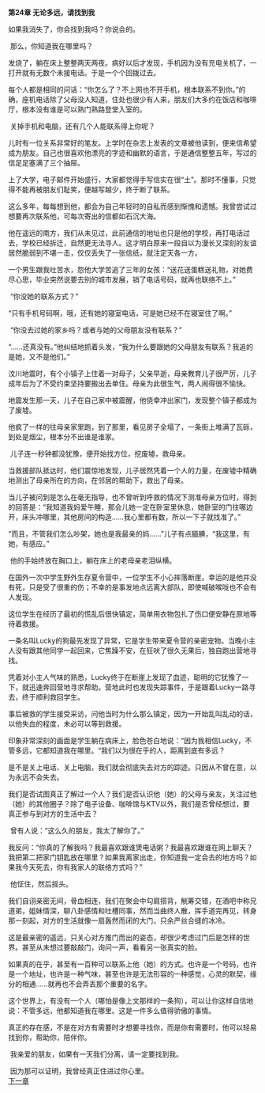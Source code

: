 **第24章 无论多远，请找到我**

  如果我消失了，你会找到我吗？你说会的。 

​    那么，你知道我在哪里吗？ 

​    发烧了，躺在床上整整两天两夜。病好以后才发现，手机因为没有充电关机了，一打开就有无数个未接电话。于是一个个回拨过去。 

​    每个人都是相同的问话：“你怎么了？不上网也不开手机，根本联系不到你。”的确，座机电话除了父母没人知道，住处也很少有人来，朋友们大多约在饭店和咖啡厅，根本没有谁是可以熟门熟路登堂入室的。 

​    关掉手机和电脑，还有几个人能联系得上你呢？ 

​    儿时有一位关系非常好的笔友。上学时在杂志上发表的文章被他读到，便来信希望成为朋友。自己也很喜欢他漂亮的字迹和幽默的语言，于是通信整整五年，写过的信足足塞满了三个抽屉。 

​    上了大学，电子邮件开始盛行，大家都觉得手写信实在很“土”。那时不懂事，只觉得不能再被朋友们耻笑，便越写越少，终于断了联系。 

​    这么多年，每每想到他，都会为自己年轻时的自私而感到惭愧和遗憾。我曾尝试过想要再次联系他，可每次寄出的信都如石沉大海。 

​    他在遥远的南方，我们从未见过，此前通信的地址也只是他的学校，再打电话过去，学校已经拆迁，自然更无法寻人。这才明白原来一段自以为漫长又深刻的友谊居然脆弱到不堪一击，仅仅丢失了一张信纸，就注定天各一方。 

​    一个男生跟我吐苦水，怨他大学苦追了三年的女孩：“送花送蛋糕送礼物，对她费尽心思，毕业突然说要去别的城市发展，销了电话号码，就再也联络不上。” 

​    “你没她的联系方式？” 

​    “只有手机号码啊，哦，还有她的寝室电话，可是她已经不在寝室住了啊。”

​    “你没去过她的家乡吗？或者与她的父母朋友没有联系？” 

​    “……还真没有。”他纠结地抓着头发，“我为什么要跟她的父母朋友有联系？我追的是她，又不是他们。” 

​    汶川地震时，有个小镇子上住着一对母子，父亲早逝，母亲教育儿子很严厉，儿子成年后为了不受约束坚持要搬出去单住。母亲为此很生气，两人闹得很不愉快。 

​    地震发生那一天，儿子在自己家中被震醒，他侥幸冲出家门，发现整个镇子都成为了废墟。 

​    他疯了一样的往母亲家里跑，到了那里，看见房子全塌了，一条街上堆满了瓦砾，到处是烟尘，根本分不出谁是谁家。 

​    儿子连一秒钟都没犹豫，便开始找方位，挖废墟，救母亲。 

​    当救援部队抵达时，他们震惊地发现，儿子居然凭着一个人的力量，在废墟中精确地测出了母亲所在的方向，在邻居的帮助下，救出了母亲。 

​    当儿子被问到是怎么在毫无指导，也不曾听到呼救的情况下测准母亲方位时，得到的回答是：“我知道我妈爱午睡，那会儿她一定在卧室里休息，她卧室的门往哪边开，床头冲哪里，其他房间的构造……我心里都有数，所以一下子就找准了。” 

​    “而且，不管我们怎么吵架，她也是我最亲的妈……”儿子有点腼腆，“我这里，有她，有感应。” 

​    他的手始终放在胸口上，躺在床上的老母亲老泪纵横。 

​    在国外一次中学生野外生存夏令营中，一位学生不小心摔落断崖。幸运的是他并没有死，只是受了很重的伤；不幸的是事发地点远离大部队，即使喊破喉咙也不会有人发现。 

​    这位学生在经历了最初的慌乱后很快镇定，简单用衣物包扎了伤口便安静在原地等待着救援。 

​    一条名叫Lucky的狗最先发现了异常，它是学生带来夏令营的亲密宠物。当晚小主人没有跟其他同学一起回来，它焦躁不安，在狂吠了很久无果后，独自跑出营地寻找。 

​    凭着对小主人气味的熟悉，Lucky终于在断崖上发现了血迹，聪明的它犹豫了一下，就迅速奔回营地寻求帮助。营地此时也发现失踪事件，于是跟着Lucky一路寻去，终于顺利救回学生。 

​    事后被救的学生接受采访，问他当时为什么那么镇定，因为一开始乱叫乱动的话，以他失血的程度，未必可以等到救援。 

​    印象非常深刻的画面是学生躺在病床上，脸色苍白地说：“因为我相信Lucky，不管多远，它都知道我在哪里。“我们以为很在乎的人，距离到底有多远？ 

​    是不是关上电话、关上电脑，我们就会彻底失去对方的踪迹。只因从不曾在意，以为永远不会失去。 

​    我们是否试图真正了解过一个人？我们是否认识他（她）的父母与亲友，关注过他（她）的其他圈子？除了电子设备、咖啡馆与KTV以外，我们是否曾经想过，要真正参与到对方的生活中去？ 

​    曾有人说：“这么久的朋友，我太了解你了。” 

​    我反问：“你真的了解我吗？我最喜欢跟谁煲电话粥？我最喜欢跟谁在网上聊天？我把第二把家门钥匙放在哪里？如果我离家出走，你知道我一定会去的地方吗？如果我今天死去，你有我家人的联络方式吗？” 

​    他怔住，然后摇头。 

​    我们自诩亲密无间，骨血相连，我们在聚会中勾肩搭背，觥筹交错，在酒吧中称兄道弟，姐妹情深，聊八卦感情和吐槽同事，然而当曲终人散，挥手道完再见，转身那一刻起，对方的生活就像一扇轰然而闭的大门，只余严丝合缝的冰冷。 

​    这是最亲密的遥远，只关心对方推门而出的姿态，却很少考虑过门后是怎样的世界。甚至从未想过要敲敲门，询问一声，看看另一张真实的脸。 

​    如果真的在乎，甚至有一百种可以联系上他（她）的方式。也许是一个号码，也许是一个地址，也许是一种气味，甚至也许是无法形容的一种感觉，心灵的默契，缘分的相通……就再也不会弄丢那个重要的名字。 

​    这个世界上，有没有一个人（哪怕是像上文那样的一条狗），可以让你这样自信地说：不管多远，他都知道我在哪里。这是一件多么值得骄傲的事情。 

​    真正的存在感，不是在对方有需要时才想要寻找你，而是你有需要时，他可以轻易找到你，帮助你，陪伴你。 

​    我亲爱的朋友，如果有一天我们分离，请一定要找到我。 

​    因为那可以证明，我曾经真正住进过你心里。  
[下一章](https://github.com/LiQinglin007/liqinglin/blob/master/%E4%B8%80%E5%88%87%E9%83%BD%E6%98%AF%E6%9C%80%E5%A5%BD%E7%9A%84%E5%AE%89%E6%8E%92/%E7%AC%AC25%E7%AB%A0%20%E4%B8%80%E6%99%8C%E7%B9%81%E5%8D%8E%E8%8E%AB%E5%8F%AF%E6%9C%9F.md)